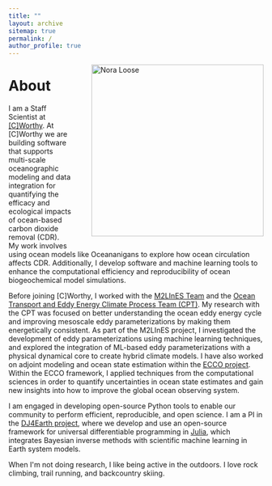 ```yaml
---
title: ""
layout: archive
sitemap: true
permalink: /
author_profile: true
---
```


<img src="/assets/images/Nora.JPG" width="340px" alt="Nora Loose" align="right" style="margin-left: 40px; margin-bottom: 10px;" />

# About

I am a Staff Scientist at [[C]Worthy](https://www.cworthy.org/). At [C]Worthy we are building software that supports multi-scale oceanographic modeling and data integration for quantifying the efficacy and ecological impacts of ocean-based carbon dioxide removal (CDR). My work involves using ocean models like Oceananigans to explore how ocean circulation affects CDR. Additionally, I develop software and machine learning tools to enhance the computational efficiency and reproducibility of ocean biogeochemical model simulations.

Before joining [C]Worthy, I worked with the [M2LInES Team](https://m2lines.github.io/) and the [Ocean Transport and Eddy Energy Climate Process Team (CPT)](https://ocean-eddy-cpt.github.io/). 
My research with the CPT was focused on better understanding the ocean eddy energy cycle and improving mesoscale eddy parameterizations by making them energetically consistent.
As part of the M2LInES project, I investigated the development of eddy parameterizations using machine learning techniques, and explored the integration of ML-based eddy parameterizations with a physical dynamical core to create hybrid climate models.
I have also worked on adjoint modeling and ocean state estimation within the [ECCO project](https://ecco-group.org/). Within the ECCO framework, I applied techniques from the computational sciences in order to quantify uncertainties in ocean state estimates and gain new insights into how to improve the global ocean observing system. 

I am engaged in developing open-source Python tools to enable our community to perform efficient, reproducible, and open science. 
I am a PI in the [DJ4Earth project](https://dj4earth.github.io/), where we develop and use an open-source framework for universal differentiable programming in [Julia](https://julialang.org/), which integrates Bayesian inverse methods with scientific machine learning in Earth system models.

When I'm not doing research, I like being active in the outdoors. I love rock climbing, trail running, and backcountry skiing.
